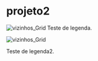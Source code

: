 # projeto2

![vizinhos_Grid](https://user-images.githubusercontent.com/62039614/91237128-32714b00-e710-11ea-82ea-125d915abfb3.png)
Teste de legenda.

![vizinhos_Grid](https://user-images.githubusercontent.com/62039614/91237128-32714b00-e710-11ea-82ea-125d915abfb3.png)

Teste de legenda2.
